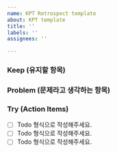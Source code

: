 ```yaml
---
name: KPT Retrospect template
about: KPT template
title: ''
labels: ''
assignees: ''

---
```


### Keep (유지할 항목)

### Problem (문제라고 생각하는 항목)

### Try (Action Items)
 - [ ] Todo 형식으로 작성해주세요.
 - [ ] Todo 형식으로 작성해주세요.
 - [ ] Todo 형식으로 작성해주세요.
